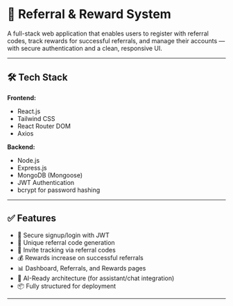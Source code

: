 # 🎁 Referral & Reward System

A full-stack web application that enables users to register with referral codes, track rewards for successful referrals, and manage their accounts — with secure authentication and a clean, responsive UI.

---

## 🛠️ Tech Stack

**Frontend:**
- React.js
- Tailwind CSS
- React Router DOM
- Axios

**Backend:**
- Node.js
- Express.js
- MongoDB (Mongoose)
- JWT Authentication
- bcrypt for password hashing

---

## ✅ Features

- 🔐 Secure signup/login with JWT
- 👥 Unique referral code generation
- 📩 Invite tracking via referral codes
- 💰 Rewards increase on successful referrals
- 📊 Dashboard, Referrals, and Rewards pages
- 🧠 AI-Ready architecture (for assistant/chat integration)
- 📦 Fully structured for deployment

---
